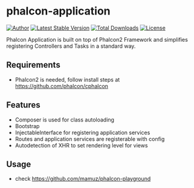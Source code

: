 # phalcon-application

[![Author](http://img.shields.io/badge/author-@mamuz_de-blue.svg?style=flat-square)](https://twitter.com/mamuz_de)
[![Latest Stable Version](https://img.shields.io/packagist/v/mamuz/phalcon-application.svg?style=flat-square)](https://packagist.org/packages/mamuz/phalcon-application)
[![Total Downloads](https://img.shields.io/packagist/dt/mamuz/phalcon-application.svg?style=flat-square)](https://packagist.org/packages/mamuz/phalcon-application)
[![License](https://img.shields.io/packagist/l/mamuz/phalcon-application.svg?style=flat-square)](https://packagist.org/packages/mamuz/phalcon-application)

Phalcon Application is built on top of Phalcon2 Framework and simplifies registering Controllers and Tasks in a standard way.

## Requirements

- Phalcon2 is needed, follow install steps at https://github.com/phalcon/cphalcon

## Features

- Composer is used for class autoloading
- Bootstrap
- InjectableInterface for registering application services
- Routes and application services are registerable with config
- Autodetection of XHR to set rendering level for views

## Usage

- check https://github.com/mamuz/phalcon-playground
